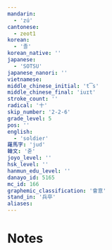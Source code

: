 ```yaml
---
mandarin:
  - 'zú'
cantonese:
  - zeot1
korean:
  - '졸'
korean_native: ''
japanese:
  - 'SOTSU'
japanese_nanori: ''
vietnamese:
middle_chinese_initial: 't͡s'
middle_chinese_final: 'iuɪt'
stroke_count: ''
radical: '十'
skip_number: '2-2-6'
grade_level: 5
pos: ''
english:
  - 'soldier'
羅馬字: 'jud'
韓文: '줃'
joyo_level: ''
hsk_level: ''
hanmun_edu_level: ''
danayo_id: 5165
mc_id: 166
graphemic_classification: '會意'
stand_in: '兵卒'
aliases:
---
```


# Notes
